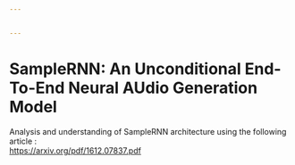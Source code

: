 ```yaml
---


---
```


<h1 id="samplernn-an-unconditional-end-to-end-neural-audio-generation-model">SampleRNN: An Unconditional End-To-End Neural AUdio Generation Model</h1>
<p>Analysis and understanding of SampleRNN architecture using the following article :<br>
<a href="https://arxiv.org/pdf/1612.07837.pdf">https://arxiv.org/pdf/1612.07837.pdf</a></p>

